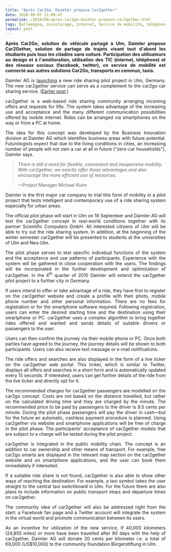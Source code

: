 ```yaml
---
title: "Après Car2Go, Daimler propose Car2gether"
date: 2010-09-07 11:09:47
permalink: /2010/09/apres-car2go-daimler-propose-car2gether.html
tags: [allemagne, covoiturage, internet, Service de mobilité, téléphone, transition générationnelle, twitter]
layout: post
---
```


<p style="text-align: justify"><strong>Après Car2Go, solution de véhicule partagé à Ulm, Daimler propose Car2Gether, solution de partage de trajets visant tout d'abord les étudiants puis tous les citadins sans voiture. Participation des utilisateurs au design et à l'amélioration, utilisation des TIC (internet, téléphone) et des réseaux sociaux (facebook, twitter), ce service de mobilité est connecté aux autres solutions Car2Go, transports en commun, taxis.</strong></p> <p style="text-align: justify">Daimler AG is <a href="http://media.daimler.com/dcmedia/0-921-656548-1-1327618-1-0-0-0-0-1-12761-612873-0-1-0-0-0-0-0.html?TS=1283787027514">launching</a> a new ride sharing pilot project in Ulm, Germany. The new car2gether service can serve as a complement to the car2go car sharing service. (<a href="http://www.greencarcongress.com/2009/03/daimler-extending-car2go-carsharing-program-to-austin-texas-ramping-up-in-germany.html">Earlier post</a>.)</p> <p style="text-align: justify">car2gether is a web-based ride sharing community arranging incoming offers and requests for lifts. The system takes advantage of the increasing use and acceptance and the many different communication possibilities offered by mobile internet. Rides can be arranged via smartphones on the way or from a PC at home.</p> <p style="text-align: justify"> </p>  <!--more-->    <p style="text-align: justify">The idea for this concept was developed by the Business Innovation division at Daimler AG which identifies business areas with future potential. Futurologists expect that due to the living conditions in cities, an increasing number of people will not own a car at all in future ("zero-car households"), Daimler says.</p> <blockquote> <p><em>There is still a need for flexible, convenient and inexpensive mobility. With car2gether, we exactly offer these advantages and also encourage the more efficient use of resources.</em></p> <div>—Project Manager Michael Kuhn</div> </blockquote> <p style="text-align: justify">Daimler is the first major car company to trial this form of mobility in a pilot project that tests intelligent and contemporary use of a ride sharing system especially for urban areas.</p> <p style="text-align: justify">The official pilot phase will start in Ulm on 18 September and Daimler AG will test the car2gether concept in real-world conditions together with its partner Scientific Computers GmbH. All interested citizens of Ulm will be able to try out the ride sharing system. In addition, at the beginning of the winter semester car2gether will be presented to students at the universities of Ulm and Neu-Ulm.</p> <p style="text-align: justify">The pilot phase serves to test specific individual functions of the system and the acceptance and use patterns of participants. Experience with the system will be gathered in close cooperation with the users. The findings will be incorporated in the further development and optimization of car2gether. In the 4<sup>th</sup> quarter of 2010 Daimler will extend the car2gether pilot project to a further city in Germany.</p> <p style="text-align: justify">If users intend to offer or take advantage of a ride, they have first to register on the car2gether website and create a profile with their photo, mobile phone number and other personal information. There are no fees for registration or for the smartphone software required. Following registration, users can enter the desired starting time and the destination using their smartphone or PC. car2gether uses a complex algorithm to bring together rides offered and wanted and sends details of suitable drivers or passengers to the user.</p> <p style="text-align: justify">Users can then confirm the journey via their mobile phone or PC. Once both parties have agreed to the journey, the journey details will be shown to both participants. Users can also receive text message or e-mail notifications.</p> <p style="text-align: justify">The ride offers and searches are also displayed in the form of a live ticker on the car2gether web portal. This ticker, which is similar to Twitter, displays all offers and searches in a short form and is automatically updated every 15 seconds. If interested, users can get further details of the ride from the live ticker and directly opt for it.</p> <p style="text-align: justify">The recommended charges for car2gether passengers are modelled on the car2go concept. Costs are not based on the distance travelled, but rather on the calculated driving time and they are charged by the minute. The recommended price to be paid by passengers to the driver is 9.5 cents per minute. During the pilot phase passengers will pay the driver in cash—but for the future an automatic, cashless payment procedure is planned. Using car2gether via website and smartphone applications will be free of charge in the pilot phase. The participants' acceptance of car2gether models that are subject to a charge will be tested during the pilot project.</p> <p style="text-align: justify">car2gether is integrated in the public mobility chain. The concept is an addition to car ownership and other means of transport. For example, free car2go smarts are displayed in the relevant map section on the car2gether website and on smartphone applications, and the user can book them immediately if interested.</p> <p style="text-align: justify">If a suitable ride share is not found, car2gether is also able to show other ways of reaching the destination. For example, a taxi symbol takes the user straight to the central taxi switchboard in Ulm. For the future there are also plans to include information on public transport stops and departure times on car2gether.</p> <p style="text-align: justify">The community idea of car2gether will also be addressed right from the start: a Facebook fan page and a Twitter account will integrate the system in the virtual world and promote communication between its users.</p> <p style="text-align: justify">As an incentive for utilization of the new service, if 40,000 kilometers (24,855 miles) or more have been travelled after 80 days with the help of car2gether, Daimler AG will donate 20 cents per kilometer i.e. a total of €8,000 (US$10,000) to the community foundation Bürgerstiftung in Ulm.</p>
